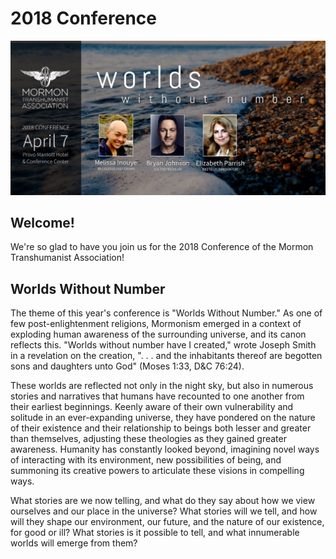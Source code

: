 # 2018 Conference

![Splash](./assets/worlds_without_number_keynotes_1920x940.jpg)

## Welcome!
We're so glad to have you join us for the 2018 Conference of the Mormon Transhumanist Association!


## Worlds Without Number
The theme of this year's conference is "Worlds Without Number." As one of few post-enlightenment religions, Mormonism emerged in a context of exploding human awareness of the surrounding universe, and its canon reflects this. "Worlds without number have I created," wrote Joseph Smith in a revelation on the creation, ". . . and the inhabitants thereof are begotten sons and daughters unto God" (Moses 1:33, D&C 76:24).

These worlds are reflected not only in the night sky, but also in numerous stories and narratives that humans have recounted to one another from their earliest beginnings. Keenly aware of their own vulnerability and solitude in an ever-expanding universe, they have pondered on the nature of their existence and their relationship to beings both lesser and greater than themselves, adjusting these theologies as they gained greater awareness. Humanity has constantly looked beyond, imagining novel ways of interacting with its environment, new possibilities of being, and summoning its creative powers to articulate these visions in compelling ways.

What stories are we now telling, and what do they say about how we view ourselves and our place in the universe? What stories will we tell, and how will they shape our environment, our future, and the nature of our existence, for good or ill? What stories is it possible to tell, and what innumerable worlds will emerge from them?
